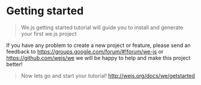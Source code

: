 # Getting started

> We.js getting started tutorial will guide you to install and generate your first we.js project

If you have any problem to create a new project or feature, please send an feedback to https://groups.google.com/forum/#!forum/we-js or https://github.com/wejs/we we will be happy to help and make this project better!

> Now lets go and start your tutorial! http://wejs.org/docs/we/getstarted


